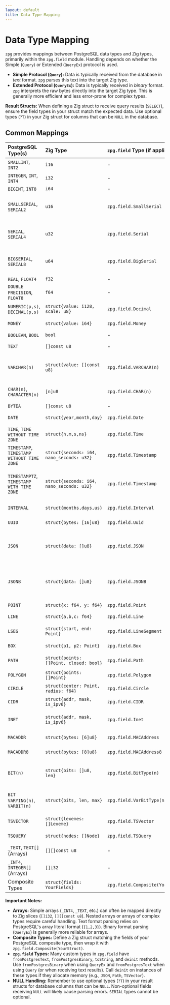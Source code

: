 ```yaml
---
layout: default
title: Data Type Mapping
---
```


# Data Type Mapping

`zpg` provides mappings between PostgreSQL data types and Zig types, primarily within the `zpg.field` module. Handling depends on whether the Simple (`Query`) or Extended (`QueryEx`) protocol is used.

*   **Simple Protocol (`Query`):** Data is typically received from the database in *text* format. `zpg` parses this text into the target Zig type.
*   **Extended Protocol (`QueryEx`):** Data is typically received in *binary* format. `zpg` interprets the raw bytes directly into the target Zig type. This is generally more efficient and less error-prone for complex types.

**Result Structs:** When defining a Zig struct to receive query results (`SELECT`), ensure the field types in your struct match the expected data. Use optional types (`?T`) in your Zig struct for columns that can be `NULL` in the database.

## Common Mappings

| PostgreSQL Type(s)                  | Zig Type                     | `zpg.field` Type (if applicable) | Notes                                                                 |
| :---------------------------------- | :--------------------------- | :------------------------------- | :-------------------------------------------------------------------- |
| `SMALLINT`, `INT2`                  | `i16`                        | -                                |                                                                       |
| `INTEGER`, `INT`, `INT4`            | `i32`                        | -                                |                                                                       |
| `BIGINT`, `INT8`                    | `i64`                        | -                                |                                                                       |
| `SMALLSERIAL`, `SERIAL2`            | `u16`                        | `zpg.field.SmallSerial`          | Use wrapper for clarity, underlying is `u16`. Cannot be optional.     |
| `SERIAL`, `SERIAL4`                 | `u32`                        | `zpg.field.Serial`               | Use wrapper for clarity, underlying is `u32`. Cannot be optional.     |
| `BIGSERIAL`, `SERIAL8`              | `u64`                        | `zpg.field.BigSerial`            | Use wrapper for clarity, underlying is `u64`. Cannot be optional.     |
| `REAL`, `FLOAT4`                    | `f32`                        | -                                |                                                                       |
| `DOUBLE PRECISION`, `FLOAT8`        | `f64`                        | -                                |                                                                       |
| `NUMERIC(p,s)`, `DECIMAL(p,s)`     | `struct{value: i128, scale: u8}` | `zpg.field.Decimal`              | High precision decimal.                                               |
| `MONEY`                             | `struct{value: i64}`         | `zpg.field.Money`                | Represents value in cents.                                            |
| `BOOLEAN`, `BOOL`                   | `bool`                       | -                                |                                                                       |
| `TEXT`                              | `[]const u8`                 | -                                | Represents UTF-8 text.                                                |
| `VARCHAR(n)`                        | `struct{value: []const u8}` | `zpg.field.VARCHAR(n)`           | Variable-length string with limit `n`. Use `[]const u8` for unknown n. |
| `CHAR(n)`, `CHARACTER(n)`           | `[n]u8`                      | `zpg.field.CHAR(n)`              | Fixed-length, blank-padded string.                                    |
| `BYTEA`                             | `[]const u8`                 | -                                | Raw binary data.                                                      |
| `DATE`                              | `struct{year,month,day}`     | `zpg.field.Date`                 | Represents a calendar date.                                           |
| `TIME`, `TIME WITHOUT TIME ZONE`    | `struct{h,m,s,ns}`           | `zpg.field.Time`                 | Represents time of day.                                               |
| `TIMESTAMP`, `TIMESTAMP WITHOUT TIME ZONE` | `struct{seconds: i64, nano_seconds: u32}` | `zpg.field.Timestamp` | Represents a point in time (Unix epoch based).                      |
| `TIMESTAMPTZ`, `TIMESTAMP WITH TIME ZONE` | `struct{seconds: i64, nano_seconds: u32}` | `zpg.field.Timestamp` | **Note:** `zpg` reads this as UTC Timestamp. Timezone info is lost. |
| `INTERVAL`                          | `struct{months,days,us}`     | `zpg.field.Interval`             | Represents a duration.                                                |
| `UUID`                              | `struct{bytes: [16]u8}`      | `zpg.field.Uuid`                 | Universally Unique Identifier.                                        |
| `JSON`                              | `struct{data: []u8}`         | `zpg.field.JSON`                 | Stores JSON as text. Use `.parse(allocator, MyStruct)` to decode.     |
| `JSONB`                             | `struct{data: []u8}`         | `zpg.field.JSONB`                | Stores JSON in binary format. Use `.parse(allocator, MyStruct)` to decode. |
| `POINT`                             | `struct{x: f64, y: f64}`     | `zpg.field.Point`                | Geometric point.                                                      |
| `LINE`                              | `struct{a,b,c: f64}`         | `zpg.field.Line`                 | Geometric line Ax + By + C = 0.                                       |
| `LSEG`                              | `struct{start, end: Point}`  | `zpg.field.LineSegment`          | Geometric line segment.                                               |
| `BOX`                               | `struct{p1, p2: Point}`      | `zpg.field.Box`                  | Geometric rectangle.                                                  |
| `PATH`                              | `struct{points: []Point, closed: bool}` | `zpg.field.Path`       | Geometric path (open or closed).                                      |
| `POLYGON`                           | `struct{points: []Point}`    | `zpg.field.Polygon`              | Geometric polygon.                                                    |
| `CIRCLE`                            | `struct{center: Point, radius: f64}` | `zpg.field.Circle`     | Geometric circle.                                                     |
| `CIDR`                              | `struct{addr, mask, is_ipv6}` | `zpg.field.CIDR`                 | Network address (IPv4/IPv6).                                          |
| `INET`                              | `struct{addr, mask, is_ipv6}` | `zpg.field.Inet`                 | Network host address (IPv4/IPv6).                                     |
| `MACADDR`                           | `struct{bytes: [6]u8}`       | `zpg.field.MACAddress`           | 6-byte MAC address.                                                   |
| `MACADDR8`                          | `struct{bytes: [8]u8}`       | `zpg.field.MACAddress8`          | 8-byte MAC address.                                                   |
| `BIT(n)`                            | `struct{bits: []u8, len}`    | `zpg.field.BitType(n)`           | Fixed-length bit string. Use specific types like `Bit10`.             |
| `BIT VARYING(n)`, `VARBIT(n)`       | `struct{bits, len, max}`     | `zpg.field.VarBitType(n)`        | Variable-length bit string. Use specific types like `VarBit16`.       |
| `TSVECTOR`                          | `struct{lexemes: []Lexeme}`  | `zpg.field.TSVector`             | Full-text search vector.                                              |
| `TSQUERY`                           | `struct{nodes: []Node}`      | `zpg.field.TSQuery`              | Full-text search query.                                               |
| `_TEXT`, `TEXT[]` (Arrays)          | `[][]const u8`               | -                                | Array of strings.                                                     |
| `_INT4`, `INTEGER[]` (Arrays)       | `[]i32`                      | -                                | Array of integers.                                                    |
| Composite Types                     | `struct{fields: YourFields}` | `zpg.field.Composite(YourFields)`| User-defined composite types.                                         |

**Important Notes:**

*   **Arrays:** Simple arrays (`_INT4`, `_TEXT`, etc.) can often be mapped directly to Zig slices (`[]i32`, `[][]const u8`). Nested arrays or arrays of complex types require careful handling. Text format parsing relies on PostgreSQL's array literal format (`{1,2,3}`). Binary format parsing (`QueryEx`) is generally more reliable for arrays.
*   **Composite Types:** Define a Zig struct matching the fields of your PostgreSQL composite type, then wrap it with `zpg.field.Composite(YourStruct)`.
*   **`zpg.field` Types:** Many custom types in `zpg.field` have `fromPostgresText`, `fromPostgresBinary`, `toString`, and `deinit` methods. Use `fromPostgresBinary` when using `QueryEx` and `fromPostgresText` when using `Query` (or when receiving text results). Call `deinit` on instances of these types if they allocate memory (e.g., `JSON`, `Path`, `TSVector`).
*   **NULL Handling:** Remember to use optional types (`?T`) in your result structs for database columns that can be `NULL`. Non-optional fields receiving `NULL` will likely cause parsing errors. `SERIAL` types cannot be optional.
